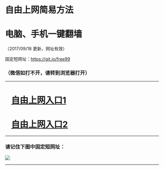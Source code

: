 ﻿# 自由上网简易方法

# 电脑、手机一键翻墙

（2017/09/18 更新，网址有效）

固定短网址：https://git.io/free99

### （微信如打不开，请转到浏览器打开）


***





# &nbsp;&nbsp; <a href="http://ft1061014217.fwq-tz1005.info/fwqtz01.html?t=091800113706 " target="_blank">自由上网入口1</a>
# &nbsp;&nbsp; <a href="http://ft1222226108.fwq-tz1006.info/fwqtz02.html?t=091800112488 " target="_blank">自由上网入口2</a>
***

### 请记住下图中固定短网址：

<img src="https://s3-us-west-2.amazonaws.com/fwq-1001/yjfq-20170905okok.png" /> 


***

